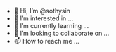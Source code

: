 - 👋 Hi, I’m @sothysin
- 👀 I’m interested in ...
- 🌱 I’m currently learning ...
- 💞️ I’m looking to collaborate on ...
- 📫 How to reach me ...

<!---
sothysin/sothysin is a ✨ special ✨ repository because its `README.md` (this file) appears on your GitHub profile.
You can click the Preview link to take a look at your changes.
--->
